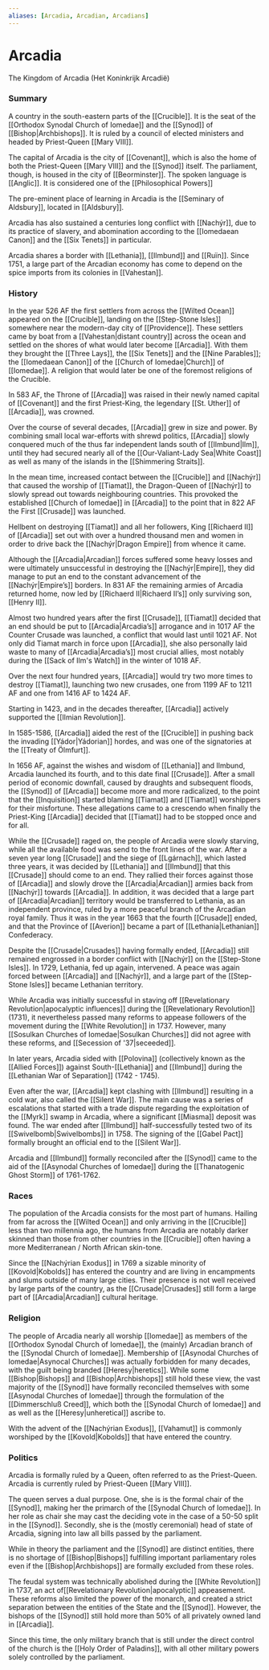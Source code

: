 ```yaml
---
aliases: [Arcadia, Arcadian, Arcadians]
---
```

# Arcadia 
The Kingdom of Arcadia
(Het Koninkrijk Arcadië)

### Summary
A country in the south-eastern parts of the [[Crucible]]. It is the seat of the [[Orthodox Synodal Church of Iomedae]] and the [[Synod]] of [[Bishop|Archbishops]]. It is ruled by a council of elected ministers and headed by Priest-Queen [[Mary VIII]].

The capital of Arcadia is the city of [[Covenant]], which is also the home of both the Priest-Queen [[Mary VIII]] and the [[Synod]] itself. The parliament, though, is housed in the city of [[Beorminster]]. The spoken language is [[Anglic]]. It is considered one of the [[Philosophical Powers]]

The pre-eminent place of learning in Arcadia is the [[Seminary of Aldsbury]], located in [[Aldsbury]].

Arcadia has also sustained a centuries long conflict with [[Nachýr]], due to its practice of slavery, and abomination according to the [[Iomedaean Canon]] and the [[Six Tenets]] in particular.

Arcadia shares a border with [[Lethania]], [[Ilmbund]] and [[Ruïn]]. Since 1751, a large part of the Arcadian economy has come to depend on the spice imports from its colonies in [[Vahestan]].

### History
In the year 526 AF the first settlers from across the [[Wilted Ocean]] appeared on the [[Crucible]], landing on the [[Step-Stone Isles]] somewhere near the modern-day city of [[Providence]]. These settlers came by boat from a [[Vahestan|distant country]] across the ocean and settled on the shores of what would later become [[Arcadia]]. With them they brought the [[Three Lays]], the [[Six Tenets]] and the [[Nine Parables]]; the [[Iomedaean Canon]] of the [[Church of Iomedae|Church]] of [[Iomedae]]. A religion that would later be one of the foremost religions of the Crucible.

In 583 AF, the Throne of [[Arcadia]] was raised in their newly named capital of [[Covenant]] and the first Priest-King, the legendary [[St. Uther]] of [[Arcadia]], was crowned.

Over the course of several decades, [[Arcadia]] grew in size and power. By combining small local war-efforts with shrewd politics, [[Arcadia]] slowly conquered much of the thus far independent lands south of [[Ilmbund|Ilm]], until they had secured nearly all of the [[Our-Valiant-Lady Sea|White Coast]] as well as many of the islands in the [[Shimmering Straits]].

In the mean time, increased contact between the [[Crucible]] and [[Nachýr]] that caused the worship of [[Tiamat]], the Dragon-Queen of [[Nachýr]] to slowly spread out towards neighbouring countries. This provoked the established [[Church of Iomedae]] in [[Arcadia]] to the point that in 822 AF the First [[Crusade]] was launched. 

Hellbent on destroying [[Tiamat]] and all her followers, King [[Richaerd II]] of [[Arcadia]] set out with over a hundred thousand men and women in order to drive back the [[Nachýr|Dragon Empire]] from whence it came.

Although the [[Arcadia|Arcadian]] forces suffered some heavy losses and were ultimately unsuccessful in destroying the [[Nachýr|Empire]], they did manage to put an end to the constant advancement of the [[Nachýr|Empire’s]] borders. In 831 AF the remaining armies of Arcadia returned home, now led by [[Richaerd II|Richaerd II’s]] only surviving son, [[Henry II]].

Almost two hundred years after the first [[Crusade]], [[Tiamat]] decided that an end should be put to [[Arcadia|Arcadia’s]] arrogance and in 1017 AF the Counter Crusade was launched, a conflict that would last until 1021 AF. Not only did Tiamat march in force upon [[Arcadia]], she also personally laid waste to many of [[Arcadia|Arcadia’s]] most crucial allies, most notably during the [[Sack of Ilm's Watch]] in the winter of 1018 AF.

Over the next four hundred years, [[Arcadia]] would try two more times to destroy [[Tiamat]], launching two new crusades, one from 1199 AF to 1211 AF and one from 1416 AF to 1424 AF. 

Starting in 1423, and in the decades thereafter, [[Arcadia]] actively supported the [[Ilmian Revolution]].

In 1585-1586, [[Arcadia]] aided the rest of the [[Crucible]] in pushing back the invading [[Yádor|Yádorian]] hordes, and was one of the signatories at the [[Treaty of Ölmfurt]].

In 1656 AF, against the wishes and wisdom of [[Lethania]] and Ilmbund, Arcadia launched its fourth, and to this date final [[Crusade]]. After a small period of economic downfall, caused by draughts and subsequent floods, the [[Synod]] of [[Arcadia]] become more and more radicalized, to the point that the [[Inquisition]] started blaming [[Tiamat]] and [[Tiamat]] worshippers for their misfortune. These allegations came to a crescendo when finally the Priest-King [[Arcadia]] decided that [[Tiamat]] had to be stopped once and for all. 

While the [[Crusade]] raged on, the people of Arcadia were slowly starving, while all the available food was send to the front lines of the war. After a seven year long [[Crusade]] and the siege of [[Lgárnach]], which lasted three years, it was decided by [[Lethania]] and [[Ilmbund]] that this [[Crusade]] should come to an end. They rallied their forces against those of [[Arcadia]] and slowly drove the [[Arcadia|Arcadian]] armies back from [[Nachýr]] towards [[Arcadia]]. In addition, it was decided that a large part of [[Arcadia|Arcadian]] territory would be transferred to Lethania, as an independent province, ruled by a more peaceful branch of the Arcadian royal family. Thus it was in the year 1663 that the fourth [[Crusade]] ended, and that the Province of [[Averion]] became a part of [[Lethania|Lethanian]] Confederacy. 

Despite the [[Crusade|Crusades]] having formally ended, [[Arcadia]] still remained engrossed in a border conflict with [[Nachýr]] on the [[Step-Stone Isles]]. In 1729, Lethania, fed up again, intervened. A peace was again forced between [[Arcadia]] and [[Nachýr]], and a large part of the [[Step-Stone Isles]] became Lethanian territory.

While Arcadia was initially successful in staving off [[Revelationary Revolution|apocalyptic influences]] during the [[Revelationary Revolution]] (1731), it nevertheless passed many reforms to appease followers of the movement during the [[White Revolution]] in 1737. However, many [[Sosulkan Churches of Iomedae|Sosulkan Churches]] did not agree with these reforms, and [[Secession of '37|seceeded]].

In later years, Arcadia sided with [[Polovina]] (collectively known as the [[Allied Forces]]) against South-[[Lethania]] and [[Ilmbund]] during the [[Lethanian War of Separation]] (1742 - 1745).

Even after the war, [[Arcadia]] kept clashing with [[Ilmbund]] resulting in a cold war, also called the [[Silent War]]. The main cause was a series of escalations that started with a trade dispute regarding the exploitation of the [[Myrk]] swamp in Arcadia, where a significant [[Miasma]] deposit was found. The war ended after [[Ilmbund]] half-successfully tested two of its [[Swivelbomb|Swivelbombs]] in 1758. The signing of the [[Gabel Pact]] formally brought an official end to the [[Silent War]].

Arcadia and [[Ilmbund]] formally reconciled after the [[Synod]] came to the aid of the [[Asynodal Churches of Iomedae]] during the [[Thanatogenic Ghost Storm]] of 1761-1762.


### Races
The population of the Arcadia consists for the most part of humans. Hailing from far across the [[Wilted Ocean]] and only arriving in the [[Crucible]] less than two millennia ago, the humans from Arcadia are notably darker skinned than those from other countries in the [[Crucible]] often having a more Mediterranean / North African skin-tone.

Since the [[Nachýrian Exodus]] in 1769 a sizable minority of [[Kovold|Kobolds]] has entered the country and are living in encampments and slums outside of many large cities. Their presence is not well received by large parts of the country, as the [[Crusade|Crusades]] still form a large part of [[Arcadia|Arcadian]] cultural heritage.


### Religion
The people of Arcadia nearly all worship [[Iomedae]] as members of the [[Orthodox Synodal Church of Iomedae]], the (mainly) Arcadian branch of the [[Synodal Church of Iomedae]]. Membership of [[Asynodal Churches of Iomedae|Asynocal Churches]] was actually forbidden for many decades, with the guilt being branded [[Heresy|heretics]]. While some [[Bishop|Bishops]] and [[Bishop|Archbishops]] still hold these view, the  vast majority of the [[Synod]] have formally reconciled themselves with some [[Asynodal Churches of Iomedae]] through the formulation of the [[Dimmerschluß Creed]], which both the [[Synodal Church of Iomedae]] and as well as the [[Heresy|unheretical]] ascribe to.

With the advent of the [[Nachýrian Exodus]], [[Vahamut]] is commonly worshiped by the [[Kovold|Kobolds]] that have entered the country. 


### Politics
Arcadia is formally ruled by a Queen, often referred to as the Priest-Queen. Arcadia is currently ruled by Priest-Queen [[Mary VIII]]. 

The queen serves a dual purpose. One, she is is the formal chair of the [[Synod]], making her the primarch of the [[Synodal Church of Iomedae]]. In her role as chair she may cast the deciding vote in the case of a 50-50 split in the [[Synod]]. Secondly, she is the (mostly ceremonial) head of state of Arcadia, signing into law all bills passed by the parliament.

While in theory the parliament and the [[Synod]] are distinct entities, there is no shortage of [[Bishop|Bishops]] fulfilling important parliamentary roles even if the [[Bishop|Archbishops]] are formally excluded from these roles.

The feudal system was technically abolished during the [[White Revolution]] in 1737, an act of[[Revelationary Revolution|apocalyptic]] appeasement. These reforms also limited the power of the monarch, and created a strict separation between the entities of the State and the [[Synod]]. 
However, the bishops of the [[Synod]] still hold more than 50% of all privately owned land in [[Arcadia]]. 

Since this time, the only military branch that is still under the direct control of the church is the [[Holy Order of Paladins]], with all other military powers solely controlled by the parliament. 